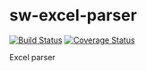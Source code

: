 # sw-excel-parser
[![Build Status](https://travis-ci.org/telminov/sw-excel-parser.svg?branch=master)](https://travis-ci.org/telminov/sw-excel-parser)
[![Coverage Status](https://coveralls.io/repos/github/telminov/sw-excel-parser/badge.svg?branch=master)](https://coveralls.io/github/telminov/sw-excel-parser?branch=master)

Excel parser
